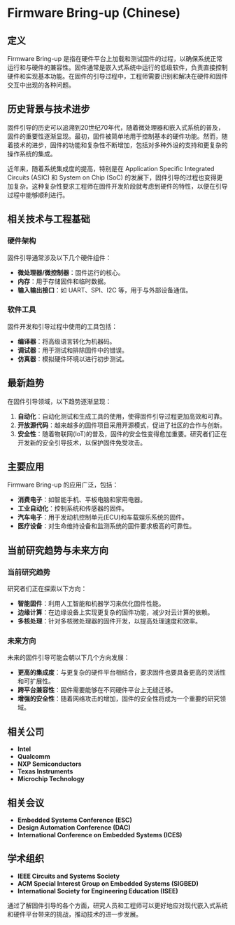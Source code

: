 # Firmware Bring-up (Chinese)

## 定义

Firmware Bring-up 是指在硬件平台上加载和测试固件的过程，以确保系统正常运行和与硬件的兼容性。固件通常是嵌入式系统中运行的低级软件，负责直接控制硬件和实现基本功能。在固件的引导过程中，工程师需要识别和解决在硬件和固件交互中出现的各种问题。

## 历史背景与技术进步

固件引导的历史可以追溯到20世纪70年代，随着微处理器和嵌入式系统的普及，固件的重要性逐渐显现。最初，固件被简单地用于控制基本的硬件功能。然而，随着技术的进步，固件的功能和复杂性不断增加，包括对多种外设的支持和更复杂的操作系统的集成。

近年来，随着系统集成度的提高，特别是在 Application Specific Integrated Circuits (ASIC) 和 System on Chip (SoC) 的发展下，固件引导的过程也变得更加复杂。这种复杂性要求工程师在固件开发阶段就考虑到硬件的特性，以便在引导过程中能够顺利进行。

## 相关技术与工程基础

### 硬件架构

固件引导通常涉及以下几个硬件组件：

- **微处理器/微控制器**：固件运行的核心。
- **内存**：用于存储固件和临时数据。
- **输入输出接口**：如 UART、SPI、I2C 等，用于与外部设备通信。

### 软件工具

固件开发和引导过程中使用的工具包括：

- **编译器**：将高级语言转化为机器码。
- **调试器**：用于测试和排除固件中的错误。
- **仿真器**：模拟硬件环境以进行初步测试。

## 最新趋势

在固件引导领域，以下趋势逐渐显现：

1. **自动化**：自动化测试和生成工具的使用，使得固件引导过程更加高效和可靠。
2. **开放源代码**：越来越多的固件项目采用开源模式，促进了社区的合作与创新。
3. **安全性**：随着物联网(IoT)的普及，固件的安全性变得愈加重要。研究者们正在开发新的安全引导技术，以保护固件免受攻击。

## 主要应用

Firmware Bring-up 的应用广泛，包括：

- **消费电子**：如智能手机、平板电脑和家用电器。
- **工业自动化**：控制系统和传感器的固件。
- **汽车电子**：用于发动机控制单元(ECU)和车载娱乐系统的固件。
- **医疗设备**：对生命维持设备和监测系统的固件要求极高的可靠性。

## 当前研究趋势与未来方向

### 当前研究趋势

研究者们正在探索以下方向：

- **智能固件**：利用人工智能和机器学习来优化固件性能。
- **边缘计算**：在边缘设备上实现更复杂的固件功能，减少对云计算的依赖。
- **多核处理**：针对多核微处理器的固件开发，以提高处理速度和效率。

### 未来方向

未来的固件引导可能会朝以下几个方向发展：

- **更高的集成度**：与更复杂的硬件平台相结合，要求固件也要具备更高的灵活性和可扩展性。
- **跨平台兼容性**：固件需要能够在不同硬件平台上无缝迁移。
- **增强的安全性**：随着网络攻击的增加，固件的安全性将成为一个重要的研究领域。

## 相关公司

- **Intel**
- **Qualcomm**
- **NXP Semiconductors**
- **Texas Instruments**
- **Microchip Technology**

## 相关会议

- **Embedded Systems Conference (ESC)**
- **Design Automation Conference (DAC)**
- **International Conference on Embedded Systems (ICES)**

## 学术组织

- **IEEE Circuits and Systems Society**
- **ACM Special Interest Group on Embedded Systems (SIGBED)**
- **International Society for Engineering Education (ISEE)**

通过了解固件引导的各个方面，研究人员和工程师可以更好地应对现代嵌入式系统和硬件平台带来的挑战，推动技术的进一步发展。